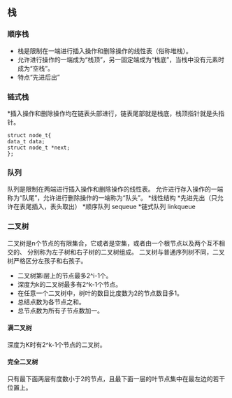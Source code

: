 ﻿<?xml version="1.0" encoding="utf-8"?>
<RuleSet Name="New Rule Set" Description=" " ToolsVersion="10.0">
</RuleSet>

##	栈
###	顺序栈
*	栈是限制在一端进行插入操作和删除操作的线性表（俗称堆栈）。
*   允许进行操作的一端成为“栈顶”，另一固定端成为“栈底”，当栈中没有元素时成为“空栈”。
*   特点“先进后出”

###	链式栈
  *插入操作和删除操作均在链表头部进行，链表尾部就是栈底，栈顶指针就是头指针。
```
struct node_t{
data_t data;
struct node_t *next;
};
```

### 队列
队列是限制在两端进行插入操作和删除操作的线性表。
允许进行存入操作的一端称为“队尾”，允许进行删除操作的一端称为“队头”。
  *线性结构
  *先进先出（只允许在表尾插入，表头取出）
  *顺序队列 sequeue
  *链式队列 linkqueue

### 二叉树
二叉树是n个节点的有限集合，它或者是空集，或者由一个根节点以及两个互不相交的、
分别称为左子树和右子树的二叉树组成。
二叉树与普通序列树不同，二叉树严格区分左孩子和右孩子。
 
* 二叉树第i层上的节点最多2^i-1个。
* 深度为k的二叉树最多有2^k-1个节点。
* 在任意一个二叉树中，树叶的数目比度数为2的节点数目多1。
* 总结点数为各节点之和。
* 总节点数为所有子节点数加一。

####    满二叉树
深度为K时有2^k-1个节点的二叉树。

####    完全二叉树
只有最下面两层有度数小于2的节点，且最下面一层的叶节点集中在最左边的若干位置上。



